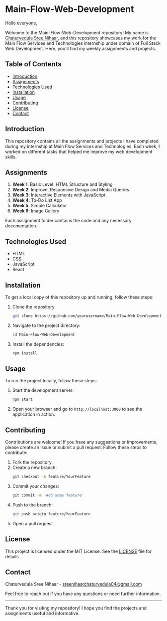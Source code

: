 # Main-Flow-Web-Development

Hello everyone,

Welcome to the Main-Flow-Web-Development repository! My name is [Chaturvedula Sree Nihaar](https://www.linkedin.com/in/sree-nihaar-chaturvedula/), and this repository showcases my work for the Main Flow Services and Technologies internship under domain of Full Stack Web Development. Here, you'll find my weekly assignments and projects.

## Table of Contents

- [Introduction](#introduction)
- [Assignments](#assignments)
- [Technologies Used](#technologies-used)
- [Installation](#installation)
- [Usage](#usage)
- [Contributing](#contributing)
- [License](#license)
- [Contact](#contact)

## Introduction

This repository contains all the assignments and projects I have completed during my internship at Main Flow Services and Technologies. Each week, I worked on different tasks that helped me improve my web development skills.

## Assignments

1. **Week 1**: Basic Level: HTML Structure and Styling
2. **Week 2**: Improve, Responsive Design and Media Queries
3. **Week 3**: Interactive Elements with JavaScript
4. **Week 4**: To-Do List App
5. **Week 5**: Simple Calculator
6. **Week 6**: Image Gallery

Each assignment folder contains the code and any necessary documentation.

## Technologies Used

- HTML
- CSS
- JavaScript
- React

## Installation

To get a local copy of this repository up and running, follow these steps:

1. Clone the repository:
   ```bash
   git clone https://github.com/yourusername/Main-Flow-Web-Development.git
   ```
2. Navigate to the project directory:
   ```bash
   cd Main-Flow-Web-Development
   ```
3. Install the dependencies:
   ```bash
   npm install
   ```

## Usage

To run the project locally, follow these steps:

1. Start the development server:
   ```bash
   npm start
   ```
2. Open your browser and go to `http://localhost:3000` to see the application in action.

## Contributing

Contributions are welcome! If you have any suggestions or improvements, please create an issue or submit a pull request. Follow these steps to contribute:

1. Fork the repository.
2. Create a new branch:
   ```bash
   git checkout -b feature/YourFeature
   ```
3. Commit your changes:
   ```bash
   git commit -m 'Add some feature'
   ```
4. Push to the branch:
   ```bash
   git push origin feature/YourFeature
   ```
5. Open a pull request.

## License

This project is licensed under the MIT License. See the [LICENSE](LICENSE) file for details.

## Contact

Chaturvedula Sree Nihaar - [sreenihaarchaturvedula04@gmail.com](mailto:sreenihaarchaturvedula04@gmail.com)

Feel free to reach out if you have any questions or need further information.

---

Thank you for visiting my repository! I hope you find the projects and assignments useful and informative.
